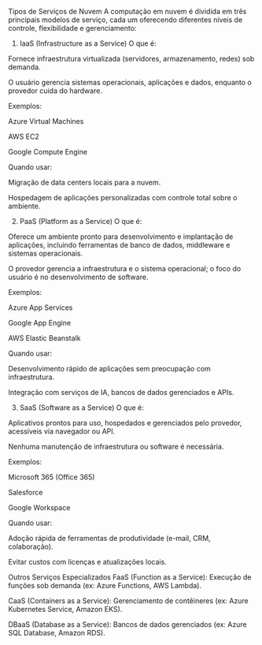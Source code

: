 Tipos de Serviços de Nuvem
A computação em nuvem é dividida em três principais modelos de serviço, cada um oferecendo diferentes níveis de controle, flexibilidade e gerenciamento:

1. IaaS (Infrastructure as a Service)
O que é:

Fornece infraestrutura virtualizada (servidores, armazenamento, redes) sob demanda.

O usuário gerencia sistemas operacionais, aplicações e dados, enquanto o provedor cuida do hardware.

Exemplos:

Azure Virtual Machines

AWS EC2

Google Compute Engine

Quando usar:

Migração de data centers locais para a nuvem.

Hospedagem de aplicações personalizadas com controle total sobre o ambiente.

2. PaaS (Platform as a Service)
O que é:

Oferece um ambiente pronto para desenvolvimento e implantação de aplicações, incluindo ferramentas de banco de dados, middleware e sistemas operacionais.

O provedor gerencia a infraestrutura e o sistema operacional; o foco do usuário é no desenvolvimento de software.

Exemplos:

Azure App Services

Google App Engine

AWS Elastic Beanstalk

Quando usar:

Desenvolvimento rápido de aplicações sem preocupação com infraestrutura.

Integração com serviços de IA, bancos de dados gerenciados e APIs.

3. SaaS (Software as a Service)
O que é:

Aplicativos prontos para uso, hospedados e gerenciados pelo provedor, acessíveis via navegador ou API.

Nenhuma manutenção de infraestrutura ou software é necessária.

Exemplos:

Microsoft 365 (Office 365)

Salesforce

Google Workspace

Quando usar:

Adoção rápida de ferramentas de produtividade (e-mail, CRM, colaboração).

Evitar custos com licenças e atualizações locais.

Outros Serviços Especializados
FaaS (Function as a Service): Execução de funções sob demanda (ex: Azure Functions, AWS Lambda).

CaaS (Containers as a Service): Gerenciamento de contêineres (ex: Azure Kubernetes Service, Amazon EKS).

DBaaS (Database as a Service): Bancos de dados gerenciados (ex: Azure SQL Database, Amazon RDS).
